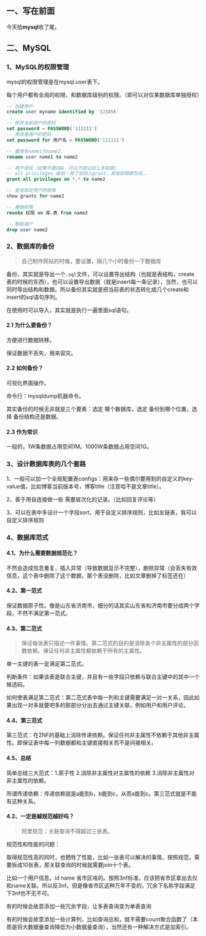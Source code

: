 ## 一、写在前面

今天给**mysql**收了尾。

## 二、MySQL

### 1、MySQL的权限管理

mysql的权限管理是在mysql.user表下。

每个用户都有全局的权限，和数据库级别的权限。（即可以对仅某数据库单独授权）

```sql
-- 创建用户
create user myname identified by '123456'

-- 修改当前用户的密码
set password = PASSWORD('111111')
-- 修改某用户的密码
set password for 用户名 = PASSWORD('111111')

-- 重命名name1为name2
rename user name1 to name2

-- 用户授权（如果不是DBA，可以不用记这么多权限）
-- all privileges 级别：除了给别人grant，其他权限都包括，。
grant all privileges on *.* to name2

-- 查询指定用户的权限
show grants for name2

-- 撤销权限
revoke 权限 on 库.表 from name2

-- 删除用户
drop user name2
```



### 2、数据库的备份

> 自己制作网站的时候，要设置，隔几个小时备份一下数据库

备份，其实就是导出一个`.sql`文件，可以设置导出结构（也就是表结构，create表的时候的东西），也可以设置导出数据（就是insert每一条记录），当然，也可以同时导出结构和数据。所以备份其实就是把当前表的状态转化成几个create和insert的sql语句序列。

在使用时可以导入，其实就是执行一遍里面sql语句。

#### 2.1 为什么要备份？

方便进行数据转移。

保证数据不丢失，用来容灾。

#### 2.2 如何备份？

可视化界面操作。

命令行：mysqldump机器命令。

其实备份的时候无非就是三个要素：选定 哪个数据库，选定 备份到哪个位置，选择 备份结构还是数据。

#### 2.3 作为常识

一般的，1W条数据占用空间1M。1000W条数据占用空间1G。

### 3、设计数据库表的几个套路

1、一般可以加一个全局配置表configs：用来存一些偶尔要用到的自定义的key-value值，比如博客当前版本号，博客title（注意哈不是文章title）。

2、善于用自连接做一些 需要层次化的记录。（比如回复评论等）

3、可以在表中多设计一个字段sort，用于自定义排序规则，比如友链表，我可以自定义排序规则

### 4、数据库范式

#### 4.1、为什么需要数据规范化？

不然会造成信息重复，插入异常（导致数据显示不完整），删除异常（会丢失有效信息，这个表中删除了这个数据，那个表没删除，比如文章删掉了标签还在） 

#### 4.2、第一范式

保证数据原子性。像是山东省济南市，细分的话其实山东省和济南市要分成两个字段，不然不满足第一范式。

#### 4.3、第二范式

> 保证每张表只描述一件事情。第二范式的目的是消除各个非主属性的部分函数依赖。保证任何非主属性都依赖于所有的主属性。

单一主键的表一定满足第二范式。

判断条件：如果该表是联合主键，并且有一些字段只依赖与联合主键中的其中一个候选码。

如何使表满足第二范式：第二范式表中每一列和主键需要满足一对一关系，因此如果出现一对多就要吧多的那部分分出去通过主键关联，例如用户和用户评论。

#### 4.4、第三范式

第三范式：在2NF的基础上消除传递依赖。保证任何非主属性不依赖于其他非主属性。即保证表中每一列数据都和主键直接相关而不是间接相关。

#### 4.5、总结

简单总结三大范式：1.原子性 2.消除非主属性对主属性的依赖 3.消除非主属性对非主属性的依赖。

所谓传递依赖：传递依赖就是a能到b，b能到c，从而a能到c。第三范式就是不能有这种关系。



#### 4.2、一定是越规范越好吗？

> 阿里规范：关联查询不得超过三张表。

规范性和性能的问题：

取得规范性高的同时，也牺牲了性能，比如一张表可以解决的事情，按照规范，需要拆成10张表，那关联查询的时候就需要join十个表。

比如一个用户信息，id name 省市区啥的。按照3nf标准，应该把省市区拿出去仅和name关联。所以反3nf。但是像省市区这种万年不变的，冗余下名称字段满足下3nf也不无不可。

有的时候会故意添加一些冗余字段，让多表查询变为单表查询

有的时候会故意添加一些计算列，比如查询总和，就不需要count聚合函数了（本质是将大数据量查询降低为小数据量查询），当然还有一种解决方式是加索引。

